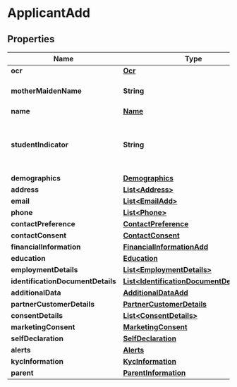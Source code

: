 # ApplicantAdd

## Properties
Name | Type | Description | Notes
------------ | ------------- | ------------- | -------------
**ocr** | [**Ocr**](Ocr.md) |  |  [optional]
**motherMaidenName** | **String** | Mother&#x27;s maiden name |  [optional]
**name** | [**Name**](Name.md) |  | 
**studentIndicator** | **String** | Indicates if the applicant is a student.Valid values are Yes or No |  [optional]
**demographics** | [**Demographics**](Demographics.md) |  |  [optional]
**address** | [**List&lt;Address&gt;**](Address.md) |  |  [optional]
**email** | [**List&lt;EmailAdd&gt;**](EmailAdd.md) |  |  [optional]
**phone** | [**List&lt;Phone&gt;**](Phone.md) |  | 
**contactPreference** | [**ContactPreference**](ContactPreference.md) |  |  [optional]
**contactConsent** | [**ContactConsent**](ContactConsent.md) |  |  [optional]
**financialInformation** | [**FinancialInformationAdd**](FinancialInformationAdd.md) |  |  [optional]
**education** | [**Education**](Education.md) |  |  [optional]
**employmentDetails** | [**List&lt;EmploymentDetails&gt;**](EmploymentDetails.md) |  |  [optional]
**identificationDocumentDetails** | [**List&lt;IdentificationDocumentDetailsAdd&gt;**](IdentificationDocumentDetailsAdd.md) |  |  [optional]
**additionalData** | [**AdditionalDataAdd**](AdditionalDataAdd.md) |  |  [optional]
**partnerCustomerDetails** | [**PartnerCustomerDetails**](PartnerCustomerDetails.md) |  |  [optional]
**consentDetails** | [**List&lt;ConsentDetails&gt;**](ConsentDetails.md) |  |  [optional]
**marketingConsent** | [**MarketingConsent**](MarketingConsent.md) |  |  [optional]
**selfDeclaration** | [**SelfDeclaration**](SelfDeclaration.md) |  |  [optional]
**alerts** | [**Alerts**](Alerts.md) |  |  [optional]
**kycInformation** | [**KycInformation**](KycInformation.md) |  |  [optional]
**parent** | [**ParentInformation**](ParentInformation.md) |  |  [optional]
